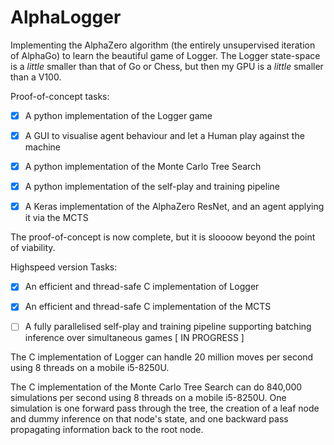 # AlphaLogger

Implementing the AlphaZero algorithm (the entirely unsupervised iteration of AlphaGo) to learn the beautiful game of Logger. The Logger state-space is a *little* smaller than that of Go or Chess, but then my GPU is a *little* smaller than a V100.



Proof-of-concept tasks:

- [x] A python implementation of the Logger game
- [x] A GUI to visualise agent behaviour and let a Human play against the machine
- [x] A python implementation of the Monte Carlo Tree Search
- [x] A python implementation of the self-play and training pipeline

- [x] A Keras implementation of the AlphaZero ResNet, and an agent applying it via the MCTS

The proof-of-concept is now complete, but it is sloooow beyond the point of viability.



Highspeed version Tasks:

- [x] An efficient and thread-safe C implementation of Logger 

- [x] An efficient and thread-safe C implementation of the MCTS
- [ ] A fully parallelised self-play and training pipeline supporting batching inference over simultaneous games [ IN PROGRESS ]



The C implementation of Logger can handle 20 million moves per second using 8 threads on a mobile i5-8250U.

The C implementation of the Monte Carlo Tree Search can do 840,000 simulations per second using 8 threads on a mobile i5-8250U. One simulation is one forward pass through the tree, the creation of a leaf node and dummy inference on that node's state, and one backward pass propagating information back to the root node.